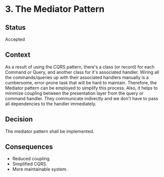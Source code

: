 # 3. The Mediator Pattern

## Status

Accepted

## Context

As a result of using the CQRS pattern, there's a class (or record) for each Command or Query, and another class for it's associated handler. Wiring all the commands/queries up with their associated handlers manually is a cumbersome, error-prone task that will be hard to maintain. Therefore, the Mediator pattern can be employed to simplify this process. Also, it helps to minimize coupling between the presentation layer from the query or command handler. They communicate indirectly and we don't have to pass all dependencies to the handler immediately.

## Decision

The mediator pattern shall be implemented.

## Consequences

- Reduced coupling.
- Simplified CQRS.
- More maintainable system.
